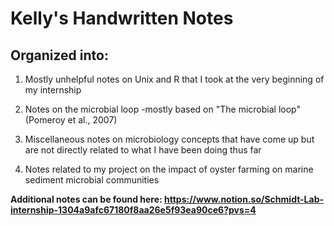 # Kelly's Handwritten Notes

## Organized into:

1.  Mostly unhelpful notes on Unix and R that I took at the very beginning of my internship

2.  Notes on the microbial loop -mostly based on "The microbial loop" (Pomeroy et al., 2007)

3.  Miscellaneous notes on microbiology concepts that have come up but are not directly related to what I have been doing thus far

4.  Notes related to my project on the impact of oyster farming on marine sediment microbial communities

**Additional notes can be found here: <https://www.notion.so/Schmidt-Lab-internship-1304a9afc67180f8aa26e5f93ea90ce6?pvs=4>**
